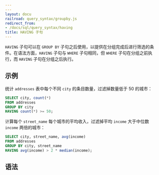 ```yaml
---
---
layout: docu
railroad: query_syntax/groupby.js
redirect_from:
- /docs/sql/query_syntax/having
title: HAVING 子句
---
```


`HAVING` 子句可以在 `GROUP BY` 子句之后使用，以提供在分组完成后进行筛选的条件。在语法方面，`HAVING` 子句与 `WHERE` 子句相同，但 `WHERE` 子句在分组之前执行，而 `HAVING` 子句在分组之后执行。

## 示例

统计 `addresses` 表中每个不同 `city` 的条目数量，过滤掉数量低于 50 的城市：

```sql
SELECT city, count(*)
FROM addresses
GROUP BY city
HAVING count(*) >= 50;
```

计算每个 `street_name` 每个城市的平均收入，过滤掉平均 `income` 大于中位数 `income` 两倍的城市：

```sql
SELECT city, street_name, avg(income)
FROM addresses
GROUP BY city, street_name
HAVING avg(income) > 2 * median(income);
```

## 语法

<div id="rrdiagram"></div>
